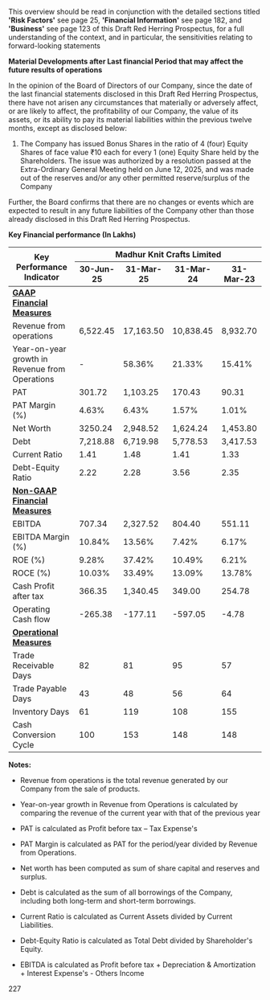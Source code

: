 This overview should be read in conjunction with the detailed sections titled **'Risk Factors'** see page 25, **'Financial Information'** see page 182, and **'Business'** see page 123 of this Draft Red Herring Prospectus, for a full understanding of the context, and in particular, the sensitivities relating to forward-looking statements

**Material Developments after Last financial Period that may affect the future results of operations**

In the opinion of the Board of Directors of our Company, since the date of the last financial statements disclosed in this Draft Red Herring Prospectus, there have not arisen any circumstances that materially or adversely affect, or are likely to affect, the profitability of our Company, the value of its assets, or its ability to pay its material liabilities within the previous twelve months, except as disclosed below:

1. The Company has issued Bonus Shares in the ratio of 4 (four) Equity Shares of face value ₹10 each for every 1 (one) Equity Share held by the Shareholders. The issue was authorized by a resolution passed at the Extra-Ordinary General Meeting held on June 12, 2025, and was made out of the reserves and/or any other permitted reserve/surplus of the Company

Further, the Board confirms that there are no changes or events which are expected to result in any future liabilities of the Company other than those already disclosed in this Draft Red Herring Prospectus.

**Key Financial performance (In Lakhs)**

<table><thead><tr><th rowspan="2">Key Performance Indicator</th><th colspan="4">Madhur Knit Crafts Limited</th></tr><tr><th>30-Jun-25</th><th>31-Mar-25</th><th>31-Mar-24</th><th>31-Mar-23</th></tr></thead><tbody><tr><td><strong><u>GAAP Financial Measures</u></strong></td><td></td><td></td><td></td><td></td></tr><tr><td>Revenue from operations</td><td>6,522.45</td><td>17,163.50</td><td>10,838.45</td><td>8,932.70</td></tr><tr><td>Year-on-year growth in Revenue from Operations</td><td>-</td><td>58.36%</td><td>21.33%</td><td>15.41%</td></tr><tr><td>PAT</td><td>301.72</td><td>1,103.25</td><td>170.43</td><td>90.31</td></tr><tr><td>PAT Margin (%)</td><td>4.63%</td><td>6.43%</td><td>1.57%</td><td>1.01%</td></tr><tr><td>Net Worth</td><td>3250.24</td><td>2,948.52</td><td>1,624.24</td><td>1,453.80</td></tr><tr><td>Debt</td><td>7,218.88</td><td>6,719.98</td><td>5,778.53</td><td>3,417.53</td></tr><tr><td>Current Ratio</td><td>1.41</td><td>1.48</td><td>1.41</td><td>1.33</td></tr><tr><td>Debt-Equity Ratio</td><td>2.22</td><td>2.28</td><td>3.56</td><td>2.35</td></tr><tr><td><strong><u>Non-GAAP Financial Measures</u></strong></td><td></td><td></td><td></td><td></td></tr><tr><td>EBITDA</td><td>707.34</td><td>2,327.52</td><td>804.40</td><td>551.11</td></tr><tr><td>EBITDA Margin (%)</td><td>10.84%</td><td>13.56%</td><td>7.42%</td><td>6.17%</td></tr><tr><td>ROE (%)</td><td>9.28%</td><td>37.42%</td><td>10.49%</td><td>6.21%</td></tr><tr><td>ROCE (%)</td><td>10.03%</td><td>33.49%</td><td>13.09%</td><td>13.78%</td></tr><tr><td>Cash Profit after tax</td><td>366.35</td><td>1,340.45</td><td>349.00</td><td>254.78</td></tr><tr><td>Operating Cash flow</td><td>-265.38</td><td>-177.11</td><td>-597.05</td><td>-4.78</td></tr><tr><td><strong><u>Operational Measures</u></strong></td><td></td><td></td><td></td><td></td></tr><tr><td>Trade Receivable Days</td><td>82</td><td>81</td><td>95</td><td>57</td></tr><tr><td>Trade Payable Days</td><td>43</td><td>48</td><td>56</td><td>64</td></tr><tr><td>Inventory Days</td><td>61</td><td>119</td><td>108</td><td>155</td></tr><tr><td>Cash Conversion Cycle</td><td>100</td><td>153</td><td>148</td><td>148</td></tr></tbody></table>

**Notes:**

* Revenue from operations is the total revenue generated by our Company from the sale of products.

* Year-on-year growth in Revenue from Operations is calculated by comparing the revenue of the current year with that of the previous year

* PAT is calculated as Profit before tax – Tax Expense's

* PAT Margin is calculated as PAT for the period/year divided by Revenue from Operations.

* Net worth has been computed as sum of share capital and reserves and surplus.

* Debt is calculated as the sum of all borrowings of the Company, including both long-term and short-term borrowings.

* Current Ratio is calculated as Current Assets divided by Current Liabilities.

* Debt-Equity Ratio is calculated as Total Debt divided by Shareholder's Equity.

* EBITDA is calculated as Profit before tax + Depreciation & Amortization + Interest Expense's - Others Income

227